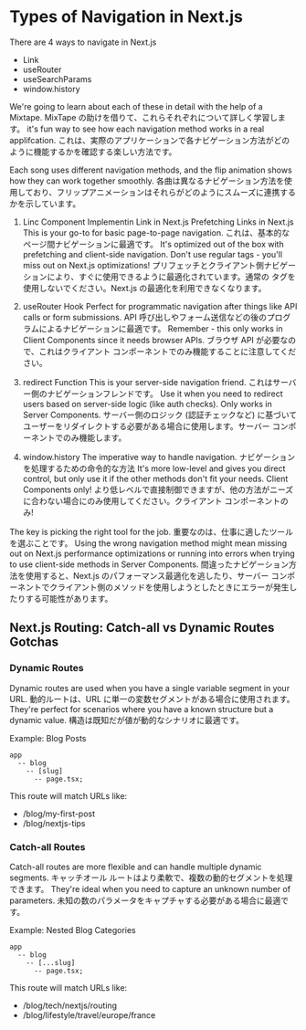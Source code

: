 # Types of Navigation in Next.js

There are 4 ways to navigate in Next.js


- Link
- useRouter
- useSearchParams
- window.history

We're going to learn about each of these in detail with the help of a Mixtape.
MixTape の助けを借りて、これらそれぞれについて詳しく学習します。
it's fun way to see how each navigation method works in a real applifcation.
これは、実際のアプリケーションで各ナビゲーション方法がどのように機能するかを確認する楽しい方法です。


Each song uses different navigation methods, and the flip animation shows how they can work together smoothly.
各曲は異なるナビゲーション方法を使用しており、フリップアニメーションはそれらがどのようにスムーズに連携するかを示しています。

1. Linc Component
Implementin Link in Next.js
Prefetching Links in Next.js
This is your go-to for basic page-to-page navigation.
これは、基本的なページ間ナビゲーションに最適です。
It's optimized out of the box with prefetching and client-side navigation. Don't use regular <a> tags - you'll miss out on Next.js optimizations!
プリフェッチとクライアント側ナビゲーションにより、すぐに使用できるように最適化されています。通常の <a> タグを使用しないでください。Next.js の最適化を利用できなくなります。

2. useRouter Hook
Perfect for programmatic navigation after things like API calls or form submissions.
API 呼び出しやフォーム送信などの後のプログラムによるナビゲーションに最適です。
Remember - this only works in Client Components since it needs browser APIs.
ブラウザ API が必要なので、これはクライアント コンポーネントでのみ機能することに注意してください。


3. redirect Function 
This is your server-side navigation friend.
これはサーバー側のナビゲーションフレンドです。
Use it when you need to redirect users based on server-side logic (like auth checks). Only works in Server Components.
サーバー側のロジック (認証チェックなど) に基づいてユーザーをリダイレクトする必要がある場合に使用します。サーバー コンポーネントでのみ機能します。

4. window.history
The imperative way to handle navigation. 
ナビゲーションを処理するための命令的な方法
It's more low-level and gives you direct control, but only use it if the other methods don't fit your needs. Client Components only!
より低レベルで直接制御できますが、他の方法がニーズに合わない場合にのみ使用してください。クライアント コンポーネントのみ!


The key is picking the right tool for the job.
重要なのは、仕事に適したツールを選ぶことです。
Using the wrong navigation method might mean missing out on Next.js performance optimizations or running into errors when trying to use client-side methods in Server Components.
間違ったナビゲーション方法を使用すると、Next.js のパフォーマンス最適化を逃したり、サーバー コンポーネントでクライアント側のメソッドを使用しようとしたときにエラーが発生したりする可能性があります。


## Next.js Routing: Catch-all vs Dynamic Routes Gotchas
### Dynamic Routes
Dynamic routes are used when you have a single variable segment in your URL. 
動的ルートは、URL に単一の変数セグメントがある場合に使用されます。
They're perfect for scenarios where you have a known structure but a dynamic value.
構造は既知だが値が動的なシナリオに最適です。


Example: Blog Posts
```
app
  -- blog
    -- [slug]
      -- page.tsx;
```

This route will match URLs like:

- /blog/my-first-post
- /blog/nextjs-tips

### Catch-all Routes
Catch-all routes are more flexible and can handle multiple dynamic segments. 
キャッチオール ルートはより柔軟で、複数の動的セグメントを処理できます。
They're ideal when you need to capture an unknown number of parameters.
未知の数のパラメータをキャプチャする必要がある場合に最適です。

Example: Nested Blog Categories
```
app
  -- blog
    -- [...slug]
      -- page.tsx;
```

This route will match URLs like:

- /blog/tech/nextjs/routing
- /blog/lifestyle/travel/europe/france

